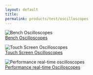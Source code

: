 ```yaml
---
layout: default
title: 
permalink: products/test/oscilloscopes
---
```


![Bench Oscilloscopes][bench]  
[Bench Oscilloscopes](../test/languages)


![Touch Screen Oscilloscopes][touch]  
[Touch Screen Oscilloscopes](../test/languages)


![Performance real-time oscilloscopes][perf]  
[Performance real-time Oscilloscopes](../test/languages)

[bench]: ../../img/bench.png "Bench Scopes"
[touch]: ../../img/touch.png "Touch Scopes"
[perf]: ../../img/perf.png "Perf Scopes"
